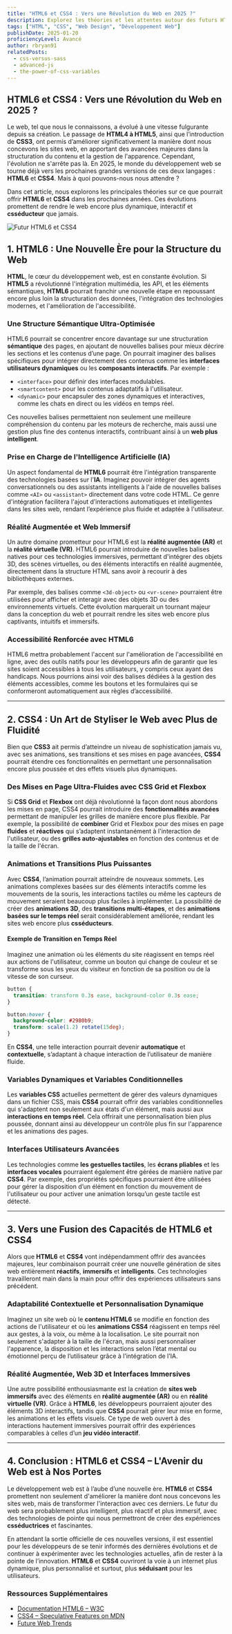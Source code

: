 ```yaml
---
title: "HTML6 et CSS4 : Vers une Révolution du Web en 2025 ?"
description: Explorez les théories et les attentes autour des futurs HTML6 et CSS4. Quels changements majeurs pour la création de sites web en 2025 ? Découvrez comment ces évolutions pourraient transformer l'expérience utilisateur et le développement web, tout en rendant vos projets encore plus séduisants avec **csséducteur**.
tags: ["HTML", "CSS", "Web Design", "Développement Web"]
publishDate: 2025-01-20
proficiencyLevel: Avancé
author: rbryan91
relatedPosts:
  - css-versus-sass
  - advanced-js
  - the-power-of-css-variables
---
```


## HTML6 et CSS4 : Vers une Révolution du Web en 2025 ?

Le web, tel que nous le connaissons, a évolué à une vitesse fulgurante depuis sa création. Le passage de **HTML4 à HTML5**, ainsi que l’introduction de **CSS3**, ont permis d’améliorer significativement la manière dont nous concevons les sites web, en apportant des avancées majeures dans la structuration du contenu et la gestion de l'apparence. Cependant, l'évolution ne s'arrête pas là. En 2025, le monde du développement web se tourne déjà vers les prochaines grandes versions de ces deux langages : **HTML6** et **CSS4**. Mais à quoi pouvons-nous nous attendre ?

Dans cet article, nous explorons les principales théories sur ce que pourrait offrir **HTML6** et **CSS4** dans les prochaines années. Ces évolutions promettent de rendre le web encore plus dynamique, interactif et **csséducteur** que jamais.

![Futur HTML6 et CSS4](https://placehold.co/800x400.png?text=HTML6+et+CSS4+%3A+L'Avenir+du+Web)

## 1. HTML6 : Une Nouvelle Ère pour la Structure du Web

**HTML**, le cœur du développement web, est en constante évolution. Si **HTML5** a révolutionné l'intégration multimédia, les API, et les éléments sémantiques, **HTML6** pourrait franchir une nouvelle étape en repoussant encore plus loin la structuration des données, l'intégration des technologies modernes, et l'amélioration de l'accessibilité.

### Une Structure Sémantique Ultra-Optimisée

HTML6 pourrait se concentrer encore davantage sur une structuration **sémantique** des pages, en ajoutant de nouvelles balises pour mieux décrire les sections et les contenus d’une page. On pourrait imaginer des balises spécifiques pour intégrer directement des contenus comme les **interfaces utilisateurs dynamiques** ou les **composants interactifs**. Par exemple :

- `<interface>` pour définir des interfaces modulables.
- `<smartcontent>` pour les contenus adaptatifs à l'utilisateur.
- `<dynamic>` pour encapsuler des zones dynamiques et interactives, comme les chats en direct ou les vidéos en temps réel.

Ces nouvelles balises permettaient non seulement une meilleure compréhension du contenu par les moteurs de recherche, mais aussi une gestion plus fine des contenus interactifs, contribuant ainsi à un **web plus intelligent**.

### Prise en Charge de l'Intelligence Artificielle (IA)

Un aspect fondamental de **HTML6** pourrait être l'intégration transparente des technologies basées sur l'**IA**. Imaginez pouvoir intégrer des agents conversationnels ou des assistants intelligents à l'aide de nouvelles balises comme `<AI>` ou `<assistant>` directement dans votre code HTML. Ce genre d'intégration facilitera l'ajout d’interactions automatiques et intelligentes dans les sites web, rendant l’expérience plus fluide et adaptée à l'utilisateur.

### Réalité Augmentée et Web Immersif

Un autre domaine prometteur pour HTML6 est la **réalité augmentée (AR)** et la **réalité virtuelle (VR)**. HTML6 pourrait introduire de nouvelles balises natives pour ces technologies immersives, permettant d'intégrer des objets 3D, des scènes virtuelles, ou des éléments interactifs en réalité augmentée, directement dans la structure HTML sans avoir à recourir à des bibliothèques externes.

Par exemple, des balises comme `<3d-object>` ou `<vr-scene>` pourraient être utilisées pour afficher et interagir avec des objets 3D ou des environnements virtuels. Cette évolution marquerait un tournant majeur dans la conception du web et pourrait rendre les sites web encore plus captivants, intuitifs et immersifs.

### Accessibilité Renforcée avec HTML6

HTML6 mettra probablement l'accent sur l'amélioration de l'accessibilité en ligne, avec des outils natifs pour les développeurs afin de garantir que les sites soient accessibles à tous les utilisateurs, y compris ceux ayant des handicaps. Nous pourrions ainsi voir des balises dédiées à la gestion des éléments accessibles, comme les boutons et les formulaires qui se conformeront automatiquement aux règles d’accessibilité.

---

## 2. CSS4 : Un Art de Styliser le Web avec Plus de Fluidité

Bien que **CSS3** ait permis d’atteindre un niveau de sophistication jamais vu, avec ses animations, ses transitions et ses mises en page avancées, **CSS4** pourrait étendre ces fonctionnalités en permettant une personnalisation encore plus poussée et des effets visuels plus dynamiques.

### Des Mises en Page Ultra-Fluides avec CSS Grid et Flexbox

Si **CSS Grid** et **Flexbox** ont déjà révolutionné la façon dont nous abordons les mises en page, CSS4 pourrait introduire des **fonctionnalités avancées** permettant de manipuler les grilles de manière encore plus flexible. Par exemple, la possibilité de **combiner** Grid et Flexbox pour des mises en page **fluides** et **réactives** qui s’adaptent instantanément à l'interaction de l'utilisateur, ou des **grilles auto-ajustables** en fonction des contenus et de la taille de l'écran.

### Animations et Transitions Plus Puissantes

Avec **CSS4**, l’animation pourrait atteindre de nouveaux sommets. Les animations complexes basées sur des éléments interactifs comme les mouvements de la souris, les interactions tactiles ou même les capteurs de mouvement seraient beaucoup plus faciles à implémenter. La possibilité de créer des **animations 3D**, des **transitions multi-étapes**, et des **animations basées sur le temps réel** serait considérablement améliorée, rendant les sites web encore plus **csséducteurs**.

#### Exemple de Transition en Temps Réel

Imaginez une animation où les éléments du site réagissent en temps réel aux actions de l'utilisateur, comme un bouton qui change de couleur et se transforme sous les yeux du visiteur en fonction de sa position ou de la vitesse de son curseur.

```css
button {
  transition: transform 0.3s ease, background-color 0.3s ease;
}

button:hover {
  background-color: #2980b9;
  transform: scale(1.2) rotate(15deg);
}
```

En **CSS4**, une telle interaction pourrait devenir **automatique** et **contextuelle**, s’adaptant à chaque interaction de l’utilisateur de manière fluide.

### Variables Dynamiques et Variables Conditionnelles

Les **variables CSS** actuelles permettent de gérer des valeurs dynamiques dans un fichier CSS, mais **CSS4** pourrait offrir des variables conditionnelles qui s'adaptent non seulement aux états d'un élément, mais aussi aux **interactions en temps réel**. Cela offrirait une personnalisation bien plus poussée, donnant ainsi au développeur un contrôle plus fin sur l'apparence et les animations des pages.

### Interfaces Utilisateurs Avancées

Les technologies comme **les gestuelles tactiles**, les **écrans pliables** et les **interfaces vocales** pourraient également être gérées de manière native par **CSS4**. Par exemple, des propriétés spécifiques pourraient être utilisées pour gérer la disposition d’un élément en fonction du mouvement de l'utilisateur ou pour activer une animation lorsqu’un geste tactile est détecté.

---

## 3. Vers une Fusion des Capacités de HTML6 et CSS4

Alors que **HTML6** et **CSS4** vont indépendamment offrir des avancées majeures, leur combinaison pourrait créer une nouvelle génération de sites web entièrement **réactifs**, **immersifs** et **intelligents**. Ces technologies travailleront main dans la main pour offrir des expériences utilisateurs sans précédent.

### Adaptabilité Contextuelle et Personnalisation Dynamique

Imaginez un site web où le **contenu HTML6** se modifie en fonction des actions de l'utilisateur et où les **animations CSS4** réagissent en temps réel aux gestes, à la voix, ou même à la localisation. Le site pourrait non seulement s'adapter à la taille de l'écran, mais aussi personnaliser l'apparence, la disposition et les interactions selon l’état mental ou émotionnel perçu de l’utilisateur grâce à l’intégration de l’IA.

### Réalité Augmentée, Web 3D et Interfaces Immersives

Une autre possibilité enthousiasmante est la création de **sites web immersifs** avec des éléments en **réalité augmentée (AR)** ou en **réalité virtuelle (VR)**. Grâce à **HTML6**, les développeurs pourraient ajouter des éléments 3D interactifs, tandis que **CSS4** pourrait gérer leur mise en forme, les animations et les effets visuels. Ce type de web ouvert à des interactions hautement immersives pourrait offrir des expériences comparables à celles d’un **jeu vidéo interactif**.

---

## 4. Conclusion : HTML6 et CSS4 – L'Avenir du Web est à Nos Portes

Le développement web est à l’aube d’une nouvelle ère. **HTML6** et **CSS4** promettent non seulement d'améliorer la manière dont nous concevons les sites web, mais de transformer l'interaction avec ces derniers. Le futur du web sera probablement plus intelligent, plus réactif et plus immersif, avec des technologies de pointe qui nous permettront de créer des expériences **csséductrices** et fascinantes.

En attendant la sortie officielle de ces nouvelles versions, il est essentiel pour les développeurs de se tenir informés des dernières évolutions et de continuer à expérimenter avec les technologies actuelles, afin de rester à la pointe de l’innovation. **HTML6** et **CSS4** ouvriront la voie à un internet plus dynamique, plus personnalisé et surtout, plus **séduisant** pour les utilisateurs.

### Ressources Supplémentaires

- [Documentation HTML6 – W3C](https://www.w3.org/)
- [CSS4 – Speculative Features on MDN](https://developer.mozilla.org/en-US/docs/Web/CSS)
- [Future Web Trends](https://www.smashingmagazine.com/)
